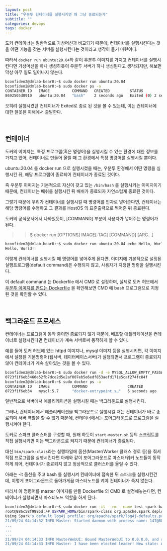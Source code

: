 ```yaml
---
layout: post
title: "우분투 컨테이너를 실행시키면 왜 그냥 종료되는가"
subtitle: ""
categories: devops
tags: docker
---
```


도커 컨테이너는 일반적으로 가상머신과 비교되기 때문에, 컨테이너를 실행시킨다는 것을 어떤 기능을 갖는 서버를 실행시킨다는 것이라고 생각이 들기 마련이다.

따라서 ```docker run ubuntu:20.04```와 같이 우분투 이미지를 가지고 컨테이너를 실행시킨다면 가상머신을 하나 생성하듯이 우분투 서버가 하나 생성된다고 생각되지만, 해보면 막상 아무 일도 일어나지 않는다.

```bash
bconfiden2@dmlab-bear0:~$ sudo docker run ubuntu:20.04
bconfiden2@dmlab-bear0:~$ sudo docker ps -a
CONTAINER ID   IMAGE          COMMAND   CREATED         STATUS                     PORTS     NAMES
8692505d0910   ubuntu:20.04   "bash"    2 seconds ago   Exited (0) 2 seconds ago             gallant_jepsen
```

오히려 실행시켰던 컨테이너가 Exited로 종료 된 것을 볼 수 있는데, 이는 컨테이너에 대한 잘못된 이해에서 출발한다.

<br>

## 컨테이너

도커의 이미지는, 특정 프로그램(혹은 명령어)을 실행시킬 수 있는 환경에 대한 정보를 가지고 있어, 컨테이너로 만들어 올릴 때 그 환경에서 특정 명령어를 실행시킬 뿐이다.

ubuntu:20.04 를 docker run 으로 실행시켰을 때는, 우분투 환경에서 어떤 명령을 실행시킨 뒤, 해당 프로그램이 종료되어 컨테이너가 종료된 것이다.

즉 우분투 이미지는 기본적으로 자신이 갖고 있는 ```/bin/bash``` 를 실행시키는 이미지이기 때문에, 컨테이너는 배쉬를 실행시킨 뒤 배쉬가 종료되자 자연스럽게 종료된 것이다.

그렇기 때문에 우리가 컨테이너를 실행시킬 때 명령어를 인자로 넣어준다면, 컨테이너는 해당 명령어를 수행하고 그 결과를 HostOS 의 표준출력으로 찍어준 뒤 종료된다.

도커의 공식문서에서 나와있듯이, [COMMAND] 부분이 사용자가 넣어주는 명령어가 된다.

>> $ docker run [OPTIONS] IMAGE[:TAG] [COMMAND] [ARG...]

```bash
bconfiden2@dmlab-bear0:~$ sudo docker run ubuntu:20.04 echo Hello, World!
Hello, World!
```

이렇게 컨테이너를 실행시킬 때 명령어를 넣어주게 된다면, 이미지에 기본적으로 설정된 실행프로그램(default command)은 수행되지 않고, 사용자가 지정한 명령을 실행시킨다.

이 default command 는 Dockerfile 에서 CMD 로 설정하며, 실제로 도커 허브에서 [우분투 이미지를 만드는 Dockerfile](https://github.com/tianon/docker-brew-ubuntu-core/blob/49f002ba206e2cea2024aaa9f6f4ee4e9fb5c084/focal/Dockerfile) 을 확인해보면 CMD 에 bash 프로그램으로 지정된 것을 확인할 수 있다.

<br>

## 백그라운드 프로세스

컨테이너는 프로그램이 동작 중이면 종료되지 않기 때문에, 배포할 애플리케이션을 컨테이너로 실행시킨다면 컨테이너가 계속 서버로써 동작하게 할 수 있다.

예를 들어 도커 허브에 있는 httpd 이미지나, mysql 이미지 등을 실행시키면, 각 이미지에서 설정된 기본명령어(웹서버, 데이터베이스서버)가 실행되면서 프로그램이 종료되지 않아 컨테이너가 계속 살아있는 것을 볼 수 있다.

```bash
bconfiden2@dmlab-bear0:~$ sudo docker run -d -e MYSQL_ALLOW_EMPTY_PASSWORD=True mysql:5.7
0723f1f6eb3460e52fb7dce2d5e2af007eb5e6edf853aefd171e5caf274fc84f
bconfiden2@dmlab-bear0:~$ sudo docker ps -a
CONTAINER ID   IMAGE          COMMAND                  CREATED          STATUS                      PORTS                 NAMES
0723f1f6eb34   mysql:5.7      "docker-entrypoint.s…"   5 seconds ago    Up 4 seconds                3306/tcp, 33060/tcp   jolly_lalande
```

일반적으로 서버에서 애플리케이션을 실행시킬 때는 백그라운드로 실행시킨다.

그러나, 컨테이너에서 애플리케이션을 백그라운드로 실행시킬 때는 컨테이너가 바로 종료되며 서버 역할을 할 수 없기 때문에, 컨테이너에서는 포어그라운드로 프로그램을 실행시켜야 한다.

도커로 스파크 클러스터를 구성할 때, 원래 하듯이 ```start-master.sh``` 등의 스크립트를 직접 실행시키면 이는 백그라운드로 켜지기 때문에 컨테이너가 종료된다.

대신 ```bin/spark-class```라는 실행파일에 옵션(Master/Worker 클래스 경로 등)을 줘서 직접 프로그램을 실행시킨다면 아래와 같이 포어그라운드로 마스터/워커 노드들이 동작하게 되어, 컨테이너가 종료되지 않고 정상적으로 클러스터를 올릴 수 있다.

아래는 -it 옵션을 주고 bash 를 실행시켜 컨테이너에 접속한 뒤 스파크를 실행시킨건데, 이렇게 포어그라운드로 돌아가게끔 마스터노드를 켜야 컨테이너가 죽지 않는다.

따라서 이 명령어를 master 이미지를 만들 Dockerfile 의 CMD 로 설정해놓는다면, 컨테이너가 실행되면서 마스터노드 역할을 하게 된다.
```bash
bconfiden2@dmlab-bear0:~$ sudo docker run -it --rm --name test spark-base:3.0.3 bash
root@886c58f9885d:/# $SPARK_HOME/bin/spark-class org.apache.spark.deploy.master.Master
Using Spark's default log4j profile: org/apache/spark/log4j-defaults.properties
21/09/24 04:14:32 INFO Master: Started daemon with process name: 147@886c58f9885d
...
...
...
21/09/24 04:14:33 INFO MasterWebUI: Bound MasterWebUI to 0.0.0.0, and started at http://886c58f9885d:8080
21/09/24 04:14:33 INFO Master: I have been elected leader! New state: ALIVE

```
